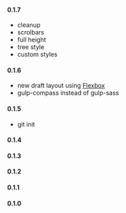 #### 0.1.7
* cleanup
* scrolbars
* full height
* tree style
* custom styles

#### 0.1.6
* new draft layout using [Flexbox](https://css-tricks.com/snippets/css/a-guide-to-flexbox/)
* gulp-compass instead of gulp-sass

#### 0.1.5
* git init

#### 0.1.4

#### 0.1.3

#### 0.1.2

#### 0.1.1

#### 0.1.0
